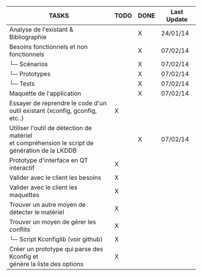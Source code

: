 | TASKS                                     | TODO | DONE | Last Update |
|-------------------------------------------|------|------|-------------|
| Analyse de l'existant & Bibliographie     |      |  X   | 24/01/14    |
| Besoins fonctionnels et non fonctionnels  |      |  X   | 07/02/14    |
| └─ Scénarios  				                    |      |  X   | 07/02/14    |
| └─ Prototypes  				                    |      |  X   | 07/02/14    |
| └─ Tests      				                    |      |  X   | 07/02/14    |
| Maquette de l'application                 |      |  X   | 07/02/14    |
| Essayer de reprendre le code d'un <br/> outil existant (xconfig, gconfig, etc..)  |   X  |      |             |
| Utiliser l'outil de détection de matériel <br/> et compréhension le script de génération de la LKDDB   |    |   X  | 07/02/14    |
| Prototype d'interface en QT interactif    |  X   |      |             | 
| Valider avec le client les besoins        |  X   |      |             |
| Valider avec le client les maquettes      |  X   |      |             |
| Trouver un autre moyen de détecter le matériel  |  X   |      |             |
| Trouver un moyen de gérer les conflits    |  X   |      |             |
| └─ Script Kconfiglib (voir github)        |  X   |      |             |
| Créer un prototype qui parse des Kconfig et <br/> génère la liste des options    |  X   |      |             |

